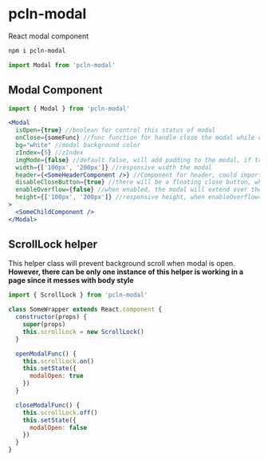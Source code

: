 # pcln-modal

React modal component

```sh
npm i pcln-modal
```

```jsx
import Modal from 'pcln-modal'
```

## Modal Component

```jsx
import { Modal } from 'pcln-modal'

<Modal
  isOpen={true} //boolean for control this status of modal
  onClose={someFunc} //func function for handle close the modal while click on the overlay
  bg="white" //modal background color
  zIndex={5} //zIndex
  imgMode={false} //default false, will add padding to the modal, if true, then there will be no padding
  width={['100px', '200px']} //responsive width the modal
  header={<SomeHeaderComponent />} //Component for header, could import predefined ones too
  disableCloseButton={true} //there will be a floating close button, when enabledOverflow = true, it's there by default
  enableOverflow={false} //when enabled, the modal will extend over the screen based on content, otherwise it will follow height
  height={['100px', '200px']} //responsive height, when enableOverflow={true}, it's not in use
>
  <SomeChildComponent />
</Modal>
```

## ScrollLock helper

This helper class will prevent background scroll when modal is open. **However, there can be only one instance of this helper is working in a page since it messes with body style**

```javascript
import { ScrollLock } from 'pcln-modal'

class SomeWrapper extends React.component {
  constructor(props) {
    super(props)
    this.scrollLock = new ScrollLock()
  }

  openModalFunc() {
    this.scrollLock.on()
    this.setState({
      modalOpen: true
    })
  }

  closeModalFunc() {
    this.scrollLock.off()
    this.setState({
      modalOpen: false
    })
  }
}
```
